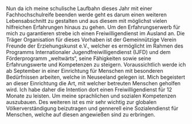 


<br>
Nun da ich meine schulische Laufbahn dieses Jahr mit einer Fachhochschulreife beenden werde geht es darum einen weiteren Lebensabschnitt zu gestalten und aus diesem mit möglichst vielen hilfreichen Erfahrungen hinaus zu gehen. Um den Erfahrungserwerb für mich zu garantieren strebe ich einen Freiwilligendienst im Ausland an. Die Träger Organisation für dieses Vorhaben ist der Gemeinnützige Verein Freunde der Erziehungskunst e.V., welcher es ermöglicht im Rahmen des Programms Internationaler Jugendfreiwilligendienst (IJFD)  und dem Förderprogramm „weltwärts“, seine Fähigkeiten sowie seine Erfahrungswerte und Kompetenzen zu steigern. Voraussichtlich werde ich ab September in einer Einrichtung für Menschen mit besonderen Bedürfnissen arbeiten, welche in Neuseeland gelegen ist. Mich begeistert an dieser Einrichtung die Art, mit welcher  betreuten Menschen geholfen wird. Ich habe daher die Intention dort einen Freiwilligendienst für 12 Monate zu leisten. Um meine sprachlichen und sozialen Kompetenzen auszubauen. Des weiteren ist es mir sehr wichtig zur globalen Völkerverständigung beizutragen und gennerell eine Sozialendienst für Menschen, welche auf diesen angewießen sind zu erbringen.
   
<br>
